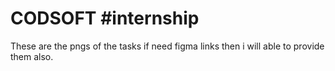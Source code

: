 # CODSOFT #internship
These are the pngs of the tasks if need figma links then i will able to provide them also.